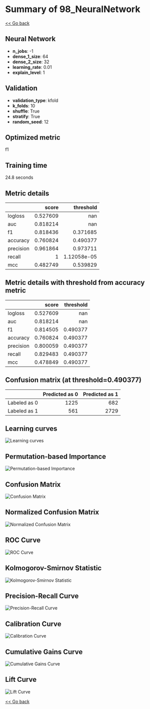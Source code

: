 # Summary of 98_NeuralNetwork

[<< Go back](../README.md)


## Neural Network
- **n_jobs**: -1
- **dense_1_size**: 64
- **dense_2_size**: 32
- **learning_rate**: 0.01
- **explain_level**: 1

## Validation
 - **validation_type**: kfold
 - **k_folds**: 10
 - **shuffle**: True
 - **stratify**: True
 - **random_seed**: 12

## Optimized metric
f1

## Training time

24.8 seconds

## Metric details
|           |    score |     threshold |
|:----------|---------:|--------------:|
| logloss   | 0.527609 | nan           |
| auc       | 0.818214 | nan           |
| f1        | 0.818436 |   0.371685    |
| accuracy  | 0.760824 |   0.490377    |
| precision | 0.961864 |   0.973711    |
| recall    | 1        |   1.12058e-05 |
| mcc       | 0.482749 |   0.539829    |


## Metric details with threshold from accuracy metric
|           |    score |   threshold |
|:----------|---------:|------------:|
| logloss   | 0.527609 |  nan        |
| auc       | 0.818214 |  nan        |
| f1        | 0.814505 |    0.490377 |
| accuracy  | 0.760824 |    0.490377 |
| precision | 0.800059 |    0.490377 |
| recall    | 0.829483 |    0.490377 |
| mcc       | 0.478849 |    0.490377 |


## Confusion matrix (at threshold=0.490377)
|              |   Predicted as 0 |   Predicted as 1 |
|:-------------|-----------------:|-----------------:|
| Labeled as 0 |             1225 |              682 |
| Labeled as 1 |              561 |             2729 |

## Learning curves
![Learning curves](learning_curves.png)

## Permutation-based Importance
![Permutation-based Importance](permutation_importance.png)
## Confusion Matrix

![Confusion Matrix](confusion_matrix.png)


## Normalized Confusion Matrix

![Normalized Confusion Matrix](confusion_matrix_normalized.png)


## ROC Curve

![ROC Curve](roc_curve.png)


## Kolmogorov-Smirnov Statistic

![Kolmogorov-Smirnov Statistic](ks_statistic.png)


## Precision-Recall Curve

![Precision-Recall Curve](precision_recall_curve.png)


## Calibration Curve

![Calibration Curve](calibration_curve_curve.png)


## Cumulative Gains Curve

![Cumulative Gains Curve](cumulative_gains_curve.png)


## Lift Curve

![Lift Curve](lift_curve.png)



[<< Go back](../README.md)
